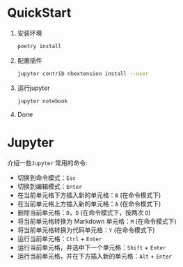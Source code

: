 # QuickStart

1. 安装环境

   ```bash
   poetry install
   ```

2. 配置插件

   ```bash
   jupyter contrib nbextension install --user
   ```

3. 运行jupyter

   ```bash
   jupyter notebook
   ```

4. Done

# Jupyter

介绍一些`Jupyter` 常用的命令:

- 切换到命令模式：`Esc`
- 切换到编辑模式：`Enter`
- 在当前单元格下方插入新的单元格：`B` (在命令模式下)
- 在当前单元格上方插入新的单元格：`A` (在命令模式下)
- 删除当前单元格：`D`，`D` (在命令模式下，按两次 `D`)
- 将当前单元格转换为 Markdown 单元格：`M` (在命令模式下)
- 将当前单元格转换为代码单元格：`Y` (在命令模式下)
- 运行当前单元格：`Ctrl` + `Enter`
- 运行当前单元格，并选中下一个单元格：`Shift` + `Enter`
- 运行当前单元格，并在下方插入新的单元格：`Alt` + `Enter`
